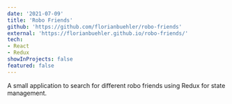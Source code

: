 ```yaml
---
date: '2021-07-09'
title: 'Robo Friends'
github: 'https://github.com/florianbuehler/robo-friends'
external: 'https://florianbuehler.github.io/robo-friends/'
tech:
- React
- Redux
showInProjects: false
featured: false
---
```


A small application to search for different robo friends using Redux for state management.
